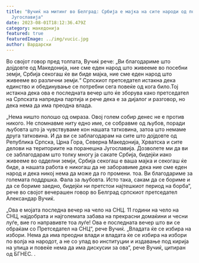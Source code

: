 ```yaml
---
title: "Вучиќ на митинг во Белград: Србија е мајка на сите народи од поранешна
  Југославија"
date: 2023-08-01T18:12:36.479Z
category: македонија
featured: true
featuredImage: ../img/vucic.jpg
author: Вардарски
---
```

Во својот говор пред толпата, Вучиќ рече: „Ви благодариме што дојдовте од Македонија, ние сме еден народ што живееме во посебни земји, Србија секогаш ќе ви биде мајка, ние сме еден народ што живееме во различни земји.“ Српскиот претседател истакна дека единство и обединување се потребни сега повеќе од кога било.Тој истакна дека ова е последната вечер што ќе зборува како претседател на Српската напредна партија и рече дека е за дијалог и разговор, но дека нема да има преодна влада.

„Нема ништо полошо од омраза. Овој голем собир денес не е против никого. Не спомнавме ниту едно име, се собравме од љубов, поради љубовта што ја чувствуваме кон нашата татковина, затоа што немаме друга татковина. И да ви се заблагодарам на сите што дојдовте од Република Српска, Црна Гора, Северна Македонија, Хрватска и сите делови на териториите на поранешна Југославија. Дозволете ми да ви се заблагодарам што толку многу ја сакате Србија, бидејќи иако живееме во одделни земји, Србија секогаш е ваша мајка и секогаш ќе биде, а нашата работа е никогаш да не заборавиме дека ние сме еден народ и дека никој нема да може да го промени. тоа. Ви благодариме за големата поддршка. Фала за љубовта. Исто така, сакам да се бориме и да се бориме заедно, бидејќи ни претстои најтешкиот период на борба“, рече во својот вечерашен говор во Белград српскиот претседател Александар Вучиќ.

„Ова е мојата последна вечер на чело на СНЦ. 11 години на чело на СНЦ, најдобрата и најголемата забава на прекрасни домаќини и чесни луѓе, вие го направивте тоа луѓе! Ова е последната вечер што ви се обраќам со Претседател на СНЦ“, рече Вучиќ. „Владата ќе се избира на избори. Нема да има преодни влади и владата ќе се избира на избори по волја на народот, а не со упад во институции и издавање под кирија на улица и повеќе нема да има дискусии за ова“, рече Вучиќ, цитиран од БГНЕС. .